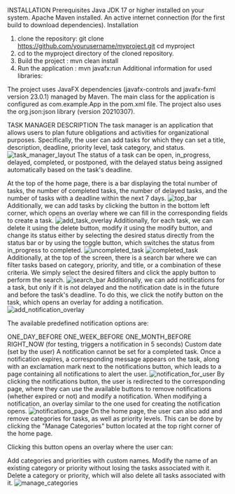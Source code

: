 INSTALLATION 
Prerequisites
Java JDK 17 or higher installed on your system.
Apache Maven installed.
An active internet connection (for the first build to download dependencies).
Installation

1) clone the repository:
git clone https://github.com/yourusername/myproject.git
cd myproject
2) cd to the myproject directory of the cloned repository.
3) Build the project :
mvn clean install
4) Run the application :
mvn javafx:run
Additional information for used libraries:

The project uses JavaFX dependencies (javafx-controls and javafx-fxml version 23.0.1) managed by Maven.
The main class for the application is configured as com.example.App in the pom.xml file.
The project also uses the org.json:json library (version 20210307).


TASK MANAGER DESCRIPTION
The task manager is an application that allows users to plan future obligations and activities for organizational purposes. Specifically, the user can add tasks for which they can set a title, description, deadline, priority level, task category, and status.
![task_manager_layout](https://github.com/user-attachments/assets/b8b58f38-b0e4-41fb-a36a-10bf0fa5b8ce)
The status of a task can be open, in_progress, delayed, completed, or postponed, with the delayed status being assigned automatically based on the task's deadline.

At the top of the home page, there is a bar displaying the total number of tasks, the number of completed tasks, the number of delayed tasks, and the number of tasks with a deadline within the next 7 days.
![top_bar](https://github.com/user-attachments/assets/af3c52eb-f635-4c2c-a7fe-83a245d641e6)
Additionally, we can add tasks by clicking the button in the bottom left corner, which opens an overlay where we can fill in the corresponding fields to create a task.
![add_task_overlay](https://github.com/user-attachments/assets/6b42506a-d7b7-4dae-99e0-0dd321567abc)
Additionally, for each task, we can delete it using the delete button, modify it using the modify button, and change its status either by selecting the desired status directly from the status bar or by using the toggle button, which switches the status from in_progress to completed.
![uncompleted_task](https://github.com/user-attachments/assets/ff3603b2-19b6-4df6-a244-543cf49014eb)
![completed_task](https://github.com/user-attachments/assets/9fd62b2c-1164-40b3-917e-9f7e33e4d3c2)
Additionally, at the top of the screen, there is a search bar where we can filter tasks based on category, priority, and title, or a combination of these criteria. We simply select the desired filters and click the apply button to perform the search.
![search_bar](https://github.com/user-attachments/assets/10fc3795-869a-4dcd-a764-94502db3c03c)
Additionally, we can add notifications for a task, but only if it is not delayed and the notification date is in the future and before the task's deadline. To do this, we click the notify button on the task, which opens an overlay for adding a notification.
![add_notification_overlay](https://github.com/user-attachments/assets/33e37f71-10e9-4d9e-9cef-aebbbef5dcb8)

The available predefined notification options are:

ONE_DAY_BEFORE
ONE_WEEK_BEFORE
ONE_MONTH_BEFORE
RIGHT_NOW (for testing, triggers a notification in 5 seconds)
Custom date (set by the user)
A notification cannot be set for a completed task. Once a notification expires, a corresponding message appears on the task, along with an exclamation mark next to the notifications button, which leads to a page containing all notifications to alert the user.
![notification_for_user](https://github.com/user-attachments/assets/b637debf-8ed9-4d12-9813-a3b2a95bc04d)
By clicking the notifications button, the user is redirected to the corresponding page, where they can use the available buttons to remove notifications (whether expired or not) and modify a notification. When modifying a notification, an overlay similar to the one used for creating the notification opens.
![notifications_page](https://github.com/user-attachments/assets/ef4ddf46-582d-4a86-80c1-5008ec76d041)
On the home page, the user can also add and remove categories for tasks, as well as priority levels. This can be done by clicking the "Manage Categories" button located at the top right corner of the home page.

Clicking this button opens an overlay where the user can:

Add categories and priorities with custom names.
Modify the name of an existing category or priority without losing the tasks associated with it.
Delete a category or priority, which will also delete all tasks associated with it.
![manage_categories](https://github.com/user-attachments/assets/da2fcbdc-2462-4022-95c2-1ecdfe0f8c59)

